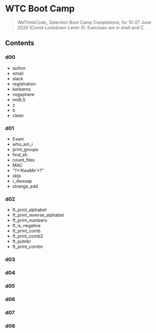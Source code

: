 # WTC Boot Camp
> WeThinkCode_ Selection Boot Camp Completions, for 15-27 June 2020 (Covid-Lockdown-Level-3). Exercises are in shell and C.

## Contents
### d00
- author
- email
- slack
- registration
- kerberos
- vogsphere
- midLS
- z
- b
- clean
### d01
- Exam
- who_am_i
- print_groups
- find_sh
- count_files
- MAC
- "\?$*'KwaMe'*$?\"
- skip
- r_dwssap
- strange_add
### d02
- ft_print_alphabet
- ft_print_reverse_alphabet
- ft_print_numbers
- ft_is_negative
- ft_print_comb
- ft_print_comb2
- ft_putnbr
- ft_print_combn
### d03
### d04
### d05
### d06
### d07
### d08
